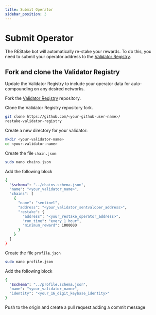 ```yaml
---
title: Submit Operator
sidebar_position: 3
---
```


# Submit Operator

The REStake bot will automatically re-stake your rewards. To do this, you need to submit your operator address to the [Validator Registry](https://github.com/eco-stake/validator-registry).

## Fork and clone the Validator Registry

Update the Validator Registry to include your operator data for auto-compounding on any desired networks.

Fork the [Validator Registry](https://github.com/eco-stake/validator-registry) repository.

Clone the Validator Registry repository fork.

```bash
git clone https://github.com/<your-github-user-name>/
restake-validator-registry
```

Create a new directory for your validator:

```bash
mkdir <your-validator-name>
cd <your-validator-name>
```

Create the file `chain.json`

```bash
sudo nano chains.json
```

Add the following block

```bash title=chains.json
{
  "$schema": "../chains.schema.json",
  "name": "<your_validator_name>",
  "chains": [
    {
      "name": "sentinel",
      "address": "<your_validator_sentvaloper_address>",
      "restake": {
        "address": "<your_restake_operator_address>",
        "run_time": "every 1 hour",
        "minimum_reward": 1000000
      }
    }
  ]
}
```

Create the file `profile.json`

```bash
sudo nano profile.json
```

Add the following block

```bash title=profile.json
{
  "$schema": "../profile.schema.json",
  "name": "<your_validator_name>",
  "identity": "<your_16_digit_keybase_identity>"
}
```

Push to the origin and create a pull request adding a commit message